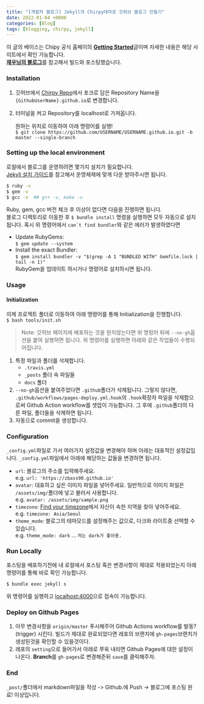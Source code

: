 ```yaml
---
title: "[개발자 블로그] Jekyll의 Chirpy테마로 깃허브 블로그 만들기"
date: 2022-01-04 +0800
categories: [Blog]
tags: [blogging, chirpy, jekyll]
---
```


이 글의 베이스는 Chipy 공식 홈페이의 [**Getting Started**](https://chirpy.cotes.page/posts/getting-started/)글이며 자세한 내용은 해당 사이트에서 확인 가능합니다.<br>
[**재우님의 블로그**](https://joojaewoo.github.io/posts/startBlog/)를 참고해서 빌드와 포스팅했습니다.

### Installation

1. 깃허브에서 [Chirpy Repo](https://github.com/cotes2020/jekyll-theme-chirpy)에서 포크로 담은 Repository Name을 `{GithubUserName}.github.io`로 변경합니다.

2. 터미널을 켜고 Repository를 localhost로 가져옵니다.

   원하는 위치로 이동하여 아래 명령어를 실행!<br>
   `$ git clone https://github.com/USERNAME/USERNAME.github.io.git -b master --single-branch`

### Setting up the local environment

로컬에서 블로그를 운영하려면 몇가지 설치가 필요합니다.<br>
[Jekyll 설치 가이드](https://jekyllrb.com/docs/installation/)를 참고해서 운영체제에 맞게 다운 받아주시면 됩니다.

```bash
$ ruby -v
$ gem -v
$ gcc -v  ## g++ -v, make -v
```

Ruby, gem, gcc 버전 체크 후 이상이 없다면 다음을 진행하면 됩니다.<br>
블로그 디렉토리로 이동한 후 `$ bundle install` 명령을 실행하면 모두 자동으로 설치됩니다.
혹시 위 명령어에서 ``` can`t find bundler ```와 같은 에러가 발생하였다면 

- Update RubyGems: <br>`$ gem update --system` 
- Install the exact Bundler: <br>`$ gem install bundler -v "$(grep -A 1 "BUNDLED WITH" Gemfile.lock | tail -n 1)"` <br>
RubyGem을 업데이트 하시거나 명령어로 설치하시면 됩니다.


### Usage

#### Initialization

이제 프로젝트 폴더로 이동하여 아래 명령어를 통해 Initialization을 진행합니다.<br>
`$ bash tools/init.sh`

> Note: 깃허브 페이지에 배포하는 것을 원치않는다면 위 명렁어 뒤에 `--no-gh`옵션을 붙여 실행하면 됩니다.
위 명령어를 실행하면 아래와 같은 작업들이 수행되어집니다.

1. 특정 파일과 폴더를 삭제합니다.
   - `.travis.yml`
   - `_posts` 폴더 속 파일들
   - `docs` 폴더
2. `--no-gh`옵션을 붙여주었다면 `.github`폴더가 삭제됩니다. 그렇지 않다면, `.github/workflows/pages-deploy.yml.hook`의 `.hook`확장자 파일을 삭제함으로써 Github Action workflow를 셋업이 가능합니다. 그 후에 `.github`폴더의 다른 파일, 폴더들을 삭제하면 됩니다.
3. 자동으로 commit을 생성합니다.

### Configuration

`_config.yml`파일로 가서 여러가지 설정값을 변경해야 하며 아래는 대표적인 설정값입니다. `_config.yml`파일에서 아래에 해당하는 값들을 변경하면 됩니다.

- `url`: 블로그의 주소를 입력해주세요.<br>
  e.g. `url: 'https://zbass90.github.io'`
- `avatar`: 대표하고 싶은 이미지 파일을 넣어주세요. 일반적으로 이미지 파일은 `/assets/img/`폴더에 넣고 불러서 사용합니다.<br>
  e.g. `avatar: /assets/img/sample.png`
- `timezone`: [Find your timezone](http://www.timezoneconverter.com/cgi-bin/findzone/findzone)에서 자신이 속한 지역을 찾아 넣어주세요.<br>
  e.g. `timezone: Asia/Seoul`
- `theme_mode`: 블로그의 테마모드를 설정해주는 값으로, 다크와 라이트중 선택할 수 있습니다.<br>
  e.g. `theme_mode: dark` ... `저는 dark가 좋아용.`

### Run Locally

포스팅을 배포하기전에 내 로컬에서 포스팅 혹은 변경사항이 제대로 적용되었는지 아래 명령어를 통해 바로 확인 가능합니다.

`$ bundle exec jekyll s`

위 명령어를 실행하고 [localhost:4000](http://localhost:4000)으로 접속이 가능합니다.

### Deploy on Github Pages

1. 아무 변경사항을 `origin/master` 푸시해주어 Github Actions workflow를 발동?(trigger) 시킨다. 빌드가 제대로 완료되었다면 레포의 브랜치에 `gh-pages`브랜치가 생성된것을 확인할 수 있을것이다.
2. 레포의 `setting`으로 들어가서 아래로 쭈욱 내리면 Github Pages에 대한 설정이 나온다.  **Branch**를 `gh-pages`로 변경해준뒤 `save`를 클릭해주자.


### End 
`_post/`폴더에서 markdown파일을 작성 -> Github.에 Push -> 블로그에 포스팅 완료! 이상입니다.

